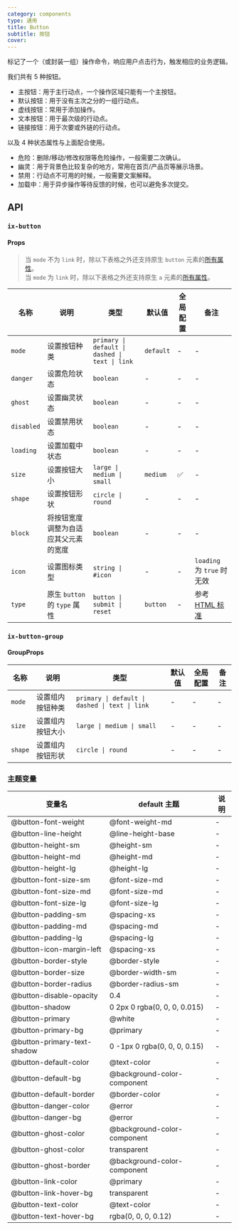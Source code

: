 ```yaml
---
category: components
type: 通用
title: Button
subtitle: 按钮
cover: 
---
```


标记了一个（或封装一组）操作命令，响应用户点击行为，触发相应的业务逻辑。

我们共有 5 种按钮。

- 主按钮：用于主行动点，一个操作区域只能有一个主按钮。
- 默认按钮：用于没有主次之分的一组行动点。
- 虚线按钮：常用于添加操作。
- 文本按钮：用于最次级的行动点。
- 链接按钮：用于次要或外链的行动点。

以及 4 种状态属性与上面配合使用。

- 危险：删除/移动/修改权限等危险操作，一般需要二次确认。
- 幽灵：用于背景色比较复杂的地方，常用在首页/产品页等展示场景。
- 禁用：行动点不可用的时候，一般需要文案解释。
- 加载中：用于异步操作等待反馈的时候，也可以避免多次提交。

## API

### `ix-button`

#### Props

> 当 `mode` 不为 `link` 时，除以下表格之外还支持原生 `button` 元素的[所有属性](https://developer.mozilla.org/zh-CN/docs/Web/HTML/Element/button)。  
> 当 `mode` 为 `link` 时，除以下表格之外还支持原生 `a` 元素的[所有属性](https://developer.mozilla.org/zh-CN/docs/Web/HTML/Element/a)。

| 名称 | 说明 | 类型  | 默认值 | 全局配置 | 备注 |
| --- | --- | --- | --- | --- | --- |
| `mode` | 设置按钮种类 | `primary \| default \| dashed \| text \| link` | `default` | - |- |
| `danger` | 设置危险状态 | `boolean` | - | - |- |
| `ghost` | 设置幽灵状态 | `boolean` | - | - |- |
| `disabled` | 设置禁用状态 | `boolean` | - | - |- |
| `loading` | 设置加载中状态 | `boolean` |  - | - |- |
| `size` | 设置按钮大小 | `large \| medium \| small` | `medium` | ✅ |- |
| `shape` | 设置按钮形状 | `circle \| round` | - | - |- |
| `block` | 将按钮宽度调整为自适应其父元素的宽度 | `boolean` | - | - |- |
| `icon` | 设置图标类型 | `string \| #icon` | - | - | `loading` 为 `true` 时无效 |
| `type` | 原生 `button` 的 `type` 属性 | `button \| submit \| reset` | `button` | - | 参考 [HTML 标准](https://developer.mozilla.org/en-US/docs/Web/HTML/Element/button#attr-type) |

### `ix-button-group`

#### GroupProps

| 名称 | 说明 | 类型  | 默认值 | 全局配置 | 备注 |
| --- | --- | --- | --- | --- | --- |
| `mode` | 设置组内按钮种类 | `primary \| default \| dashed \| text \| link` | - | - |- |
| `size` | 设置组内按钮大小 | `large \| medium \| small` | - | - |- |
| `shape` | 设置组内按钮形状 | `circle \| round` | - | - |- |

### 主题变量

| 变量名 | default 主题| 说明 |
| --- | --- | --- |
| @button-font-weight | @font-weight-md | - |
| @button-line-height | @line-height-base | - |
| @button-height-sm | @height-sm | - |
| @button-height-md | @height-md | - |
| @button-height-lg | @height-lg | - |
| @button-font-size-sm | @font-size-md | - |
| @button-font-size-md | @font-size-md | - |
| @button-font-size-lg | @font-size-lg | - |
| @button-padding-sm | @spacing-xs | - |
| @button-padding-md | @spacing-md | - |
| @button-padding-lg | @spacing-lg | - |
| @button-icon-margin-left | @spacing-xs | - |
| @button-border-style | @border-style | - |
| @button-border-size | @border-width-sm | - |
| @button-border-radius | @border-radius-sm | - |
| @button-disable-opacity | 0.4 | - |
| @button-shadow | 0 2px 0 rgba(0, 0, 0, 0.015) | - |
| @button-primary | @white | - |
| @button-primary-bg | @primary | - |
| @button-primary-text-shadow | 0 -1px 0 rgba(0, 0, 0, 0.15) | - |
| @button-default-color | @text-color | - |
| @button-default-bg | @background-color-component | - |
| @button-default-border | @border-color | - |
| @button-danger-color | @error | - |
| @button-danger-bg | @error | - |
| @button-ghost-color | @background-color-component | - |
| @button-ghost-color | transparent | - |
| @button-ghost-border | @background-color-component | - |
| @button-link-color | @primary | - |
| @button-link-hover-bg | transparent | - |
| @button-text-color | @text-color | - |
| @button-text-hover-bg | rgba(0, 0, 0, 0.12) | - |
